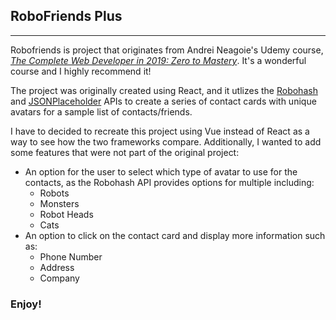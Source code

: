 ## RoboFriends Plus
---
Robofriends is project that originates from Andrei Neagoie's Udemy course, *[The Complete Web Developer in 2019: Zero to Mastery](https://www.udemy.com/the-complete-web-developer-zero-to-mastery/)*. It's a wonderful course and I highly recommend it! 

The project was originally created using React, and it utlizes the [Robohash](https://robohash.org/) and [JSONPlaceholder](https://jsonplaceholder.typicode.com/) APIs to create a series of contact cards with unique avatars for a sample list of contacts/friends. 

I have to decided to recreate this project using Vue instead of React as a way to see how the two frameworks compare. Additionally, I wanted to add some features that were not part of the original project:
- An option for the user to select which type of avatar to use for the contacts, as the Robohash API provides options for multiple including:
  - Robots
  - Monsters
  - Robot Heads
  - Cats
- An option to click on the contact card and display more information such as:
  - Phone Number
  - Address
  - Company

### Enjoy!
